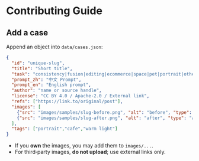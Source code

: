 
# Contributing Guide

## Add a case
Append an object into `data/cases.json`:

```json
{
  "id": "unique-slug",
  "title": "Short title",
  "task": "consistency|fusion|editing|ecommerce|space|pet|portrait|other",
  "prompt_zh": "中文 Prompt",
  "prompt_en": "English prompt",
  "author": "name or source handle",
  "license": "CC BY 4.0 / Apache-2.0 / External link",
  "refs": ["https://link.to/original/post"],
  "images": [
    {"src": "images/samples/slug-before.png", "alt": "before", "type": "before"},
    {"src": "images/samples/slug-after.png", "alt": "after", "type": "after"}
  ],
  "tags": ["portrait","cafe","warm light"]
}
```

- If you **own** the images, you may add them to `images/...`.
- For third‑party images, **do not upload**; use external links only.
